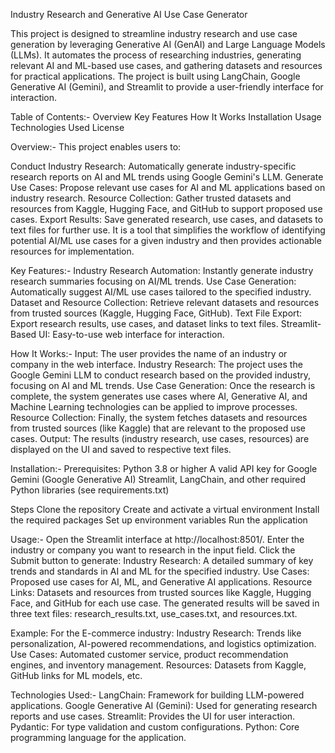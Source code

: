 Industry Research and Generative AI Use Case Generator  

This project is designed to streamline industry research and use case generation by leveraging Generative AI (GenAI) and Large Language Models (LLMs). It automates the process of researching industries, generating relevant AI and ML-based use cases, and gathering datasets and resources for practical applications. The project is built using LangChain, Google Generative AI (Gemini), and Streamlit to provide a user-friendly interface for interaction.  

Table of Contents:-
Overview
Key Features
How It Works
Installation
Usage
Technologies Used
License  

Overview:-
This project enables users to:

Conduct Industry Research: Automatically generate industry-specific research reports on AI and ML trends using Google Gemini's LLM.
Generate Use Cases: Propose relevant use cases for AI and ML applications based on industry research.
Resource Collection: Gather trusted datasets and resources from Kaggle, Hugging Face, and GitHub to support proposed use cases.
Export Results: Save generated research, use cases, and datasets to text files for further use.
It is a tool that simplifies the workflow of identifying potential AI/ML use cases for a given industry and then provides actionable resources for implementation. 

Key Features:-
Industry Research Automation: Instantly generate industry research summaries focusing on AI/ML trends.
Use Case Generation: Automatically suggest AI/ML use cases tailored to the specified industry.
Dataset and Resource Collection: Retrieve relevant datasets and resources from trusted sources (Kaggle, Hugging Face, GitHub).
Text File Export: Export research results, use cases, and dataset links to text files.
Streamlit-Based UI: Easy-to-use web interface for interaction.  

How It Works:-
Input: The user provides the name of an industry or company in the web interface.
Industry Research: The project uses the Google Gemini LLM to conduct research based on the provided industry, focusing on AI and ML trends.
Use Case Generation: Once the research is complete, the system generates use cases where AI, Generative AI, and Machine Learning technologies can be applied to improve processes.
Resource Collection: Finally, the system fetches datasets and resources from trusted sources (like Kaggle) that are relevant to the proposed use cases.
Output: The results (industry research, use cases, resources) are displayed on the UI and saved to respective text files.  

Installation:-
Prerequisites:
Python 3.8 or higher
A valid API key for Google Gemini (Google Generative AI)
Streamlit, LangChain, and other required Python libraries (see requirements.txt)

Steps
Clone the repository
Create and activate a virtual environment
Install the required packages
Set up environment variables
Run the application  

Usage:-
Open the Streamlit interface at http://localhost:8501/.
Enter the industry or company you want to research in the input field.
Click the Submit button to generate:
  Industry Research: A detailed summary of key trends and standards in AI and ML for the specified industry.
  Use Cases: Proposed use cases for AI, ML, and Generative AI applications.
  Resource Links: Datasets and resources from trusted sources like Kaggle, Hugging Face, and GitHub for each use case.
The generated results will be saved in three text files: research_results.txt, use_cases.txt, and resources.txt.

Example:
For the E-commerce industry:
  Industry Research: Trends like personalization, AI-powered recommendations, and logistics optimization.
  Use Cases: Automated customer service, product recommendation engines, and inventory management.
  Resources: Datasets from Kaggle, GitHub links for ML models, etc.

Technologies Used:-
LangChain: Framework for building LLM-powered applications.
Google Generative AI (Gemini): Used for generating research reports and use cases.
Streamlit: Provides the UI for user interaction.
Pydantic: For type validation and custom configurations.
Python: Core programming language for the application.


